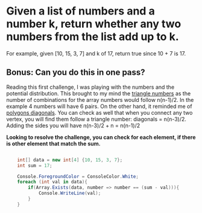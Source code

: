 # Given a list of numbers and a number k, return whether any two numbers from the list add up to k.
For example, given [10, 15, 3, 7] and k of 17, return true since 10 + 7 is 17.

## Bonus: Can you do this in one pass?

Reading this first challenge, I was playing with the numbers and the potential distribution. This brought to my mind the [triangle numbers](https://en.wikipedia.org/wiki/Triangular_number) as the number of combinations for the array numbers would follow n(n-1)/2. In the example 4 numbers will have 6 pairs. On the other hand, it reminded me of [polygons diagonals](https://en.wikipedia.org/wiki/Diagonal#Polygons). You can check as well that when you connect any two vertex, you will find them follow a triangle number: diagonals = n(n-3)/2. Adding the sides you will have n(n-3)/2 + n = n(n-1)/2

**Looking to resolve the challenge, you can check for each element, if there is other element that match the sum.**

```csharp

    int[] data = new int[4] {10, 15, 3, 7};
    int sum = 17;

    Console.ForegroundColor = ConsoleColor.White;
    foreach (int val in data){
        if(Array.Exists(data, number => number == (sum - val))){
            Console.WriteLine(val);
        }                
    }
